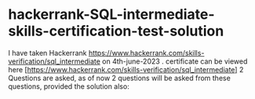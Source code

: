 ﻿# hackerrank-SQL-intermediate-skills-certification-test-solution
I have taken Hackerrank https://www.hackerrank.com/skills-verification/sql_intermediate
on 4th-june-2023 . certificate can be viewed here [https://www.hackerrank.com/skills-verification/sql_intermediate]
2 Questions are asked, as of now 2 questions will be asked from these questions, provided the solution also:
